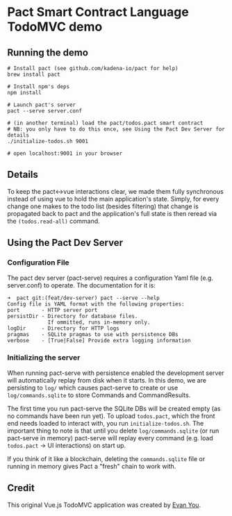 # Pact Smart Contract Language TodoMVC demo

## Running the demo

```
# Install pact (see github.com/kadena-io/pact for help)
brew install pact

# Install npm's deps
npm install

# Launch pact's server
pact --serve server.conf

# (in another terminal) load the pact/todos.pact smart contract
# NB: you only have to do this once, see Using the Pact Dev Server for details
./initialize-todos.sh 9001

# open localhost:9001 in your browser
```

## Details

To keep the pact<->vue interactions clear, we made them fully synchronous instead of using vue to hold the main application's state.
Simply, for every change one makes to the todo list (besides filtering) that change is propagated back to pact and the application's full state is then reread via the `(todos.read-all)` command.

## Using the Pact Dev Server

### Configuration File

The pact dev server (pact-serve) requires a configuration Yaml file (e.g. server.conf) to operate. The documentation for it is:

```
➜  pact git:(feat/dev-server) pact --serve --help
Config file is YAML format with the following properties:
port       - HTTP server port
persistDir - Directory for database files.
             If ommitted, runs in-memory only.
logDir     - Directory for HTTP logs
pragmas    - SQLite pragmas to use with persistence DBs
verbose    - [True|False] Provide extra logging information
```

### Initializing the server

When running pact-serve with persistence enabled the development server will automatically replay from disk when it starts.
In this demo, we are persisting to `log/` which causes pact-serve to create or use `log/commands.sqlite` to store Commands and CommandResults.

The first time you run pact-serve the SQLite DBs will be created empty (as no commands have been run yet).
To upload `todos.pact`, which the front end needs loaded to interact with, you run `initialize-todos.sh`.
The important thing to note is that until you delete `log/commands.sqlite` (or run pact-serve in memory) pact-serve will replay every command (e.g. load `todos.pact` -> UI interactions) on start up.

If you think of it like a blockchain, deleting the `commands.sqlite` file or running in memory gives Pact a "fresh" chain to work with.

## Credit

This original Vue.js TodoMVC application was created by [Evan You](http://evanyou.me).
